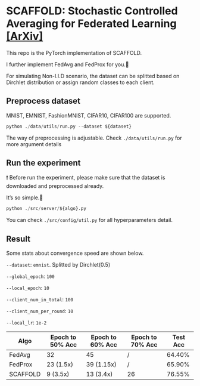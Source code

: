 # SCAFFOLD: Stochastic Controlled Averaging for Federated Learning [[ArXiv]](https://arxiv.org/abs/1910.06378)

This repo is the PyTorch implementation of SCAFFOLD.

I further implement FedAvg and FedProx for you.🤗

For simulating Non-I.I.D scenario, the dataset can be splitted based on Dirchlet distribution or assign random classes to each client.


## Preprocess dataset
  
MNIST, EMNIST, FashionMNIST, CIFAR10, CIFAR100 are supported.

```python
python ./data/utils/run.py --dataset ${dataset}
```
The way of preprocessing is adjustable. Check `./data/utils/run.py` for more argument details
## Run the experiment

❗ Before run the experiment, please make sure that the dataset is downloaded and preprocessed already.

It’s so simple.🤪

```python
python ./src/server/${algo}.py
```

You can check `./src/config/util.py` for all hyperparameters detail.


## Result

Some stats about convergence speed are shown below.

`--dataset`: `emnist`. Splitted by Dirchlet(0.5)

`--global_epoch`: `100`

`--local_epoch`: `10`

`--client_num_in_total`: `100`

`--client_num_per_round`: `10`

`--local_lr`: `1e-2`


| Algo     | Epoch to 50% Acc | Epoch to 60% Acc | Epoch to 70% Acc | Test Acc |
| -------- | ---------------- | ---------------- | ---------------- | -------- |
| FedAvg   | 32             | 45             | /                | 64.40% |
| FedProx  | 23 (1.5x)      | 39 (1.15x)     | /                | 65.90% |
| SCAFFOLD | 9 (3.5x)       | 13 (3.4x)      | 26             | 76.55% |
